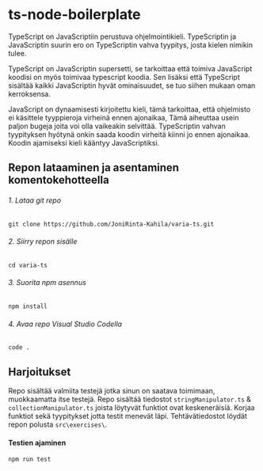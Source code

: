 # ts-node-boilerplate

TypeScript on JavaScriptiin perustuva ohjelmointikieli. TypeScriptin ja JavaScriptin suurin ero on TypeScriptin vahva tyypitys, josta kielen nimikin tulee.

TypeScript on JavaScriptin supersetti, se tarkoittaa että toimiva JavaScript koodisi on myös toimivaa typescript koodia. Sen lisäksi että TypeScript sisältää kaikki JavaScriptin hyvät ominaisuudet, se tuo siihen mukaan oman kerroksensa.

JavaScript on dynaamisesti kirjoitettu kieli, tämä tarkoittaa, että ohjelmisto ei käsittele tyyppieroja virheinä ennen ajonaikaa, Tämä aiheuttaa usein paljon bugeja joita voi olla vaikeakin selvittää. TypeScriptin vahvan tyypityksen hyötynä onkin saada koodin virheitä kiinni jo ennen ajonaikaa. Koodin ajamiseksi kieli kääntyy JavaScriptiksi.

 ## Repon lataaminen ja asentaminen komentokehotteella
 
 ###### 1. Lataa git repo
```
git clone https://github.com/JoniRinta-Kahila/varia-ts.git
```
###### 2. Siirry repon sisälle
```
cd varia-ts
```
###### 3. Suorita npm asennus
```
npm install
```
###### 4. Avaa repo Visual Studio Codella
```
code .
```
## Harjoitukset
Repo sisältää valmiita testejä jotka sinun on saatava toimimaan, muokkaamatta itse testejä.
Repo sisältää tiedostot ```stringManipulator.ts``` & ```collectionManipulator.ts``` joista löytyvät funktiot ovat keskeneräisiä.
Korjaa funktiot sekä tyypitykset jotta testit menevät läpi.
Tehtävätiedostot löydät repon polusta ```src\exercises\```.

#### Testien ajaminen
```
npm run test
```
